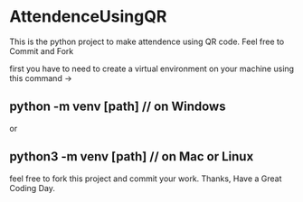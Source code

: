 # AttendenceUsingQR
This is the python project to make attendence using QR code. Feel free to Commit and Fork

first you have to need to create a virtual environment on your machine
using this command ->

## python -m venv [path]       // on Windows

or 

## python3 -m venv [path]      // on Mac or Linux

feel free to fork this project and commit your work.
Thanks, Have a Great Coding Day.
